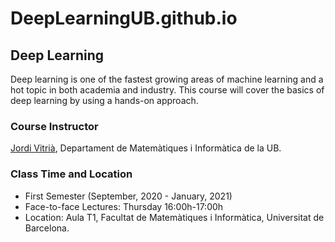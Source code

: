 # DeepLearningUB.github.io

## Deep Learning

Deep learning is one of the fastest growing areas of machine learning and a hot topic in both academia and industry. This course will cover the basics of deep learning by using a hands-on approach.

### Course Instructor

[Jordi Vitrià](http://www.ub.edu/cvub/jordivitria/), Departament de Matemàtiques i Informàtica de la UB.

### Class Time and Location
+ First Semester (September, 2020 - January, 2021)
+ Face-to-face Lectures: Thursday 16:00h-17:00h
+ Location: Aula T1, Facultat de Matemàtiques i Informàtica, Universitat de Barcelona. 
